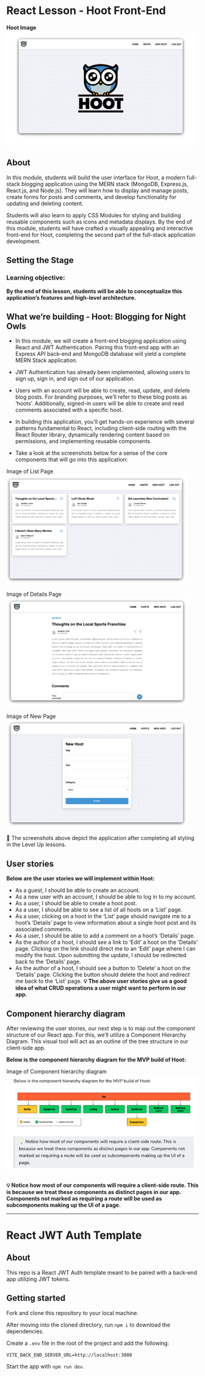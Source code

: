 # React Lesson - Hoot Front-End

**Hoot Image**
![HootImage](./public/images/HOOT_image.png)

## About
In this module, students will build the user interface for Hoot, a modern full-stack blogging application using the MERN stack (MongoDB, Express.js, React.js, and Node.js). They will learn how to display and manage posts, create forms for posts and comments, and develop functionality for updating and deleting content.

Students will also learn to apply CSS Modules for styling and building reusable components such as icons and metadata displays. By the end of this module, students will have crafted a visually appealing and interactive front-end for Hoot, completing the second part of the full-stack application development.

## Setting the Stage
### Learning objective: 
**By the end of this lesson, students will be able to conceptualize this application’s features and high-level architecture.**

## What we’re building - Hoot: Blogging for Night Owls

- In this module, we will create a front-end blogging application using React and JWT Authentication. Pairing this front-end app with an Express API back-end and MongoDB database will yield a complete MERN Stack application.

- JWT Authentication has already been implemented, allowing users to sign up, sign in, and sign out of our application.

- Users with an account will be able to create, read, update, and delete blog posts. For branding purposes, we’ll refer to these blog posts as ‘hoots’. Additionally, signed-in users will be able to create and read comments associated with a specific hoot.

- In building this application, you’ll get hands-on experience with several patterns fundamental to React, including client-side routing with the React Router library, dynamically rendering content based on permissions, and implementing reusable components.

- Take a look at the screenshots below for a sense of the core components that will go into this application:

Image of List Page
![ListPage](./public/images/ListPage.png)

Image of Details Page
![DetailsPage](./public/images/DetailsPage.png)

Image of New Page
![NewPage](./public/images/NewPage.png)

🚀 The screenshots above depict the application after completing all styling in the Level Up lessons.

## User stories
**Below are the user stories we will implement within Hoot:**

- As a guest, I should be able to create an account.
- As a new user with an account, I should be able to log in to my account.
- As a user, I should be able to create a hoot post.
- As a user, I should be able to see a list of all hoots on a ‘List’ page.
- As a user, clicking on a hoot in the ‘List’ page should navigate me to a hoot’s ‘Details’ page to view information about a single hoot post and its associated comments.
- As a user, I should be able to add a comment on a hoot’s ‘Details’ page.
- As the author of a hoot, I should see a link to ‘Edit’ a hoot on the ‘Details’ page. Clicking on the link should direct me to an ‘Edit’ page where I can modify the hoot. Upon submitting the update, I should be redirected back to the ‘Details’ page.
- As the author of a hoot, I should see a button to ‘Delete’ a hoot on the ‘Details’ page. Clicking the button should delete the hoot and redirect me back to the ‘List’ page.
**💡 The above user stories give us a good idea of what CRUD operations a user might want to perform in our app.**

## Component hierarchy diagram
After reviewing the user stories, our next step is to map out the component structure of our React app. For this, we’ll utilize a Component Hierarchy Diagram. This visual tool will act as an outline of the tree structure in our client-side app.

**Below is the component hierarchy diagram for the MVP build of Hoot:**

Image of Component hierarchy diagram
![ComponentHierarchy](./public/images/ComponentHierarchy.png)

**💡 Notice how most of our components will require a client-side route. This is because we treat these components as distinct pages in our app. Components not marked as requiring a route will be used as subcomponents making up the UI of a page.**

<hr>

# React JWT Auth Template

## About

This repo is a React JWT Auth template meant to be paired with a back-end app utilizing JWT tokens.

## Getting started

Fork and clone this repository to your local machine.

After moving into the cloned directory, run `npm i` to download the dependencies.

Create a `.env` file in the root of the project and add the following:

```plaintext
VITE_BACK_END_SERVER_URL=http://localhost:3000
```

Start the app with `npm run dev`.
